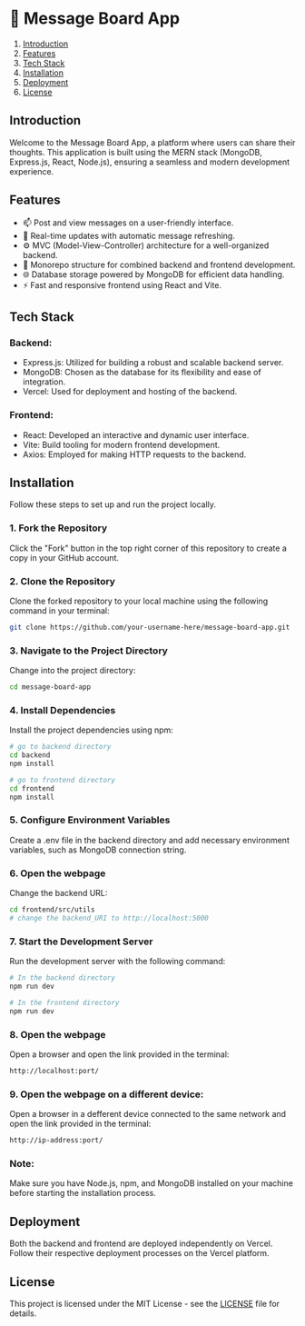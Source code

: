 # 💭 Message Board App

1. [Introduction](#introduction)
2. [Features](#features)
3. [Tech Stack](#tech-stack)
4. [Installation](#installation)
5. [Deployment](#deployment)
6. [License](#license)

## Introduction

Welcome to the Message Board App, a platform where users can share their thoughts. This application is built using the MERN stack (MongoDB, Express.js, React, Node.js), ensuring a seamless and modern development experience.

## Features

  - 📫 Post and view messages on a user-friendly interface.
  - 🔄 Real-time updates with automatic message refreshing.
  - ⚙️ MVC (Model-View-Controller) architecture for a well-organized backend.
  - 🔄 Monorepo structure for combined backend and frontend development.
  - 🌐 Database storage powered by MongoDB for efficient data handling.
  - ⚡️ Fast and responsive frontend using React and Vite.

## Tech Stack

### Backend:
  - Express.js: Utilized for building a robust and scalable backend server.
  - MongoDB: Chosen as the database for its flexibility and ease of integration.
  - Vercel: Used for deployment and hosting of the backend.

### Frontend:
  - React: Developed an interactive and dynamic user interface.
  - Vite: Build tooling for modern frontend development.
  - Axios: Employed for making HTTP requests to the backend.

## Installation

Follow these steps to set up and run the project locally.

### 1. Fork the Repository

Click the "Fork" button in the top right corner of this repository to create a copy in your GitHub account.

### 2. Clone the Repository

Clone the forked repository to your local machine using the following command in your terminal:

```bash
git clone https://github.com/your-username-here/message-board-app.git
```

### 3. Navigate to the Project Directory

Change into the project directory:

```bash
cd message-board-app
```

### 4. Install Dependencies

Install the project dependencies using npm:

```bash
# go to backend directory
cd backend
npm install

# go to frontend directory
cd frontend
npm install
```

### 5. Configure Environment Variables

Create a .env file in the backend directory and add necessary environment variables, such as MongoDB connection string.


### 6. Open the webpage

Change the backend URL: 

```bash
cd frontend/src/utils
# change the backend_URI to http://localhost:5000
```
### 7. Start the Development Server

Run the development server with the following command:

```bash
# In the backend directory
npm run dev

# In the frontend directory
npm run dev
```

### 8. Open the webpage

Open a browser and open the link provided in the terminal:

```bash
http://localhost:port/
```

### 9. Open the webpage on a different device:

Open a browser in a defferent device connected to the same network and open the link provided in the terminal:

```bash
http://ip-address:port/
```

### Note:

Make sure you have Node.js, npm, and MongoDB installed on your machine before starting the installation process.

## Deployment

Both the backend and frontend are deployed independently on Vercel. Follow their respective deployment processes on the Vercel platform.

## License

This project is licensed under the MIT License - see the [LICENSE](LICENSE) file for details.
